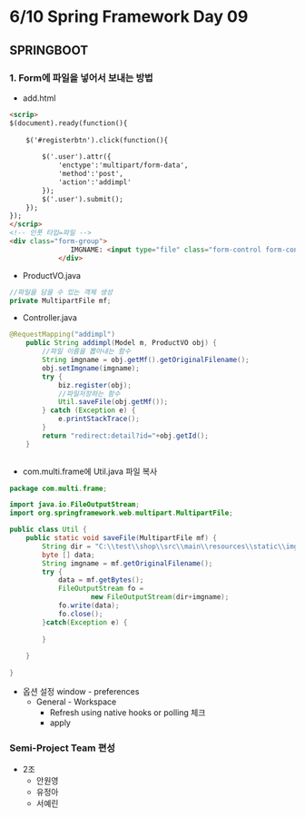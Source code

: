 # 6/10 Spring Framework Day 09

## SPRINGBOOT

### 1. Form에 파일을 넣어서 보내는 방법

- add.html

```html
<scrip>
$(document).ready(function(){
	
	$('#registerbtn').click(function(){
		
		$('.user').attr({
			'enctype':'multipart/form-data',
			'method':'post',
			'action':'addimpl'
		});
		$('.user').submit();
	});
});
</scrip>
<!-- 인풋 타입=파일 -->
<div class="form-group">
               IMGNAME: <input type="file" class="form-control form-control-item" name="mf">
            </div>


```

- ProductVO.java

```java
//파일을 담을 수 있는 객체 생성
private MultipartFile mf;
```

- Controller.java

```java
@RequestMapping("addimpl")
	public String addimpl(Model m, ProductVO obj) {
        //파일 이름을 뽑아내는 함수
		String imgname = obj.getMf().getOriginalFilename();
		obj.setImgname(imgname);
		try {
			biz.register(obj);
            //파일저장하는 함수
			Util.saveFile(obj.getMf());
		} catch (Exception e) {
			e.printStackTrace();
		}
		return "redirect:detail?id="+obj.getId();
	}
	
```

- com.multi.frame에 Util.java 파일 복사

```java
package com.multi.frame;

import java.io.FileOutputStream;
import org.springframework.web.multipart.MultipartFile;

public class Util {
	public static void saveFile(MultipartFile mf) {
		String dir = "C:\\test\\shop\\src\\main\\resources\\static\\img\\";
		byte [] data;
		String imgname = mf.getOriginalFilename();
		try {
			data = mf.getBytes();
			FileOutputStream fo = 
					new FileOutputStream(dir+imgname);
			fo.write(data);
			fo.close();
		}catch(Exception e) {
			
		}
		
	}
	
}
```

- 옵션 설정 window - preferences
  - General - Workspace
    - Refresh using native hooks or polling 체크
    - apply

### Semi-Project Team 편성

- 2조
  - 안원영
  - 유정아
  - 서예린
